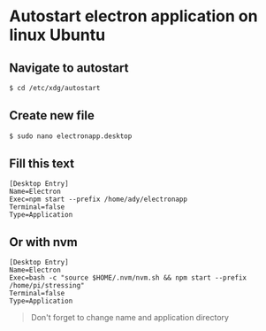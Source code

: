 # Autostart electron application on linux Ubuntu

## Navigate to autostart
```sh
$ cd /etc/xdg/autostart
```

## Create new file
```sh
$ sudo nano electronapp.desktop
```

## Fill this text
```
[Desktop Entry]
Name=Electron
Exec=npm start --prefix /home/ady/electronapp
Terminal=false
Type=Application
```

## Or with nvm
```
[Desktop Entry]
Name=Electron
Exec=bash -c "source $HOME/.nvm/nvm.sh && npm start --prefix /home/pi/stressing"
Terminal=false
Type=Application
```

> Don't forget to change name and application directory 
